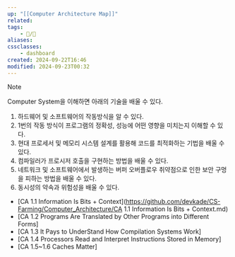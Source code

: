 ```yaml
---
up: "[[Computer Architecture Map]]"
related:
tags:
    - 📝/🌿️
aliases:
cssclasses:
    - dashboard
created: 2024-09-22T16:46
modified: 2024-09-23T00:32
---
```


> [!NOTE]
> Computer System을 이해하면 아래의 기술을 배울 수 있다.
>
> 1. 하드웨어 및 소프트웨어의 작동방식을 알 수 있다.
> 2. 1번의 작동 방식이 프로그램의 정확성, 성능에 어떤 영향을 미치는지 이해할 수 있다.
> 3. 현대 프로세서 및 메모리 시스템 설계를 활용해 코드를 최적화하는 기법을 배울 수 있다.
> 4. 컴파일러가 프로시저 호출을 구현하는 방법을 배울 수 있다.
> 5. 네트워크 및 소프트웨어에서 발생하는 버퍼 오버플로우 취약점으로 인한 보안 구멍을 피하는 방법을 배울 수 있다.
> 6. 동시성의 약속과 위험성을 배울 수 있다.

- [CA 1.1 Information Is Bits + Context](<https://github.com/devkade/CS-Farming/Computer_Architecture/CA> 1.1 Information Is Bits + Context.md)
- [CA 1.2 Programs Are Translated by Other Programs into Different Forms]
- [CA 1.3 It Pays to UnderStand How Compilation Systems Work]
- [CA 1.4 Processors Read and Interpret Instructions Stored in Memory]
- [CA 1.5~1.6 Caches Matter]
